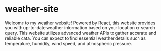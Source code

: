 # weather-site
Welcome to my weather website! Powered by React, this website provides you with up-to-date weather information based on your location or search query. This website utilizes advanced weather APIs to gather accurate and reliable data. You can expect to find essential weather details such as temperature, humidity, wind speed, and atmospheric pressure.
